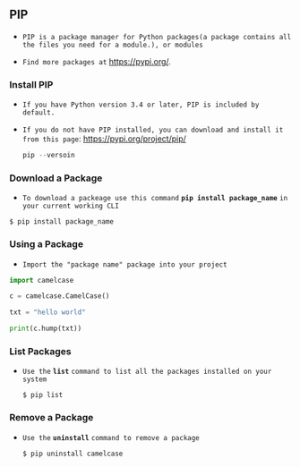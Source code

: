 ## PIP

- `PIP is a package manager for Python packages(a package contains all the files you need for a module.), or modules `

- `Find more packages at` https://pypi.org/.

  





### Install PIP

- `If you have Python version 3.4 or later, PIP is included by default.`

- `If you do not have PIP installed, you can download and install it from this page`: https://pypi.org/project/pip/

  ```python
  pip --versoin
  ```





### Download a Package

- `To download a packeage use this command` **`pip install package_name`** `in your current working CLI`

```cli
$ pip install package_name
```







### Using a Package

- `Import the "package name" package into your project`

```python
import camelcase

c = camelcase.CamelCase()

txt = "hello world"

print(c.hump(txt))
```







### List Packages

- `Use the` **`list`** `command to list all the packages installed on your system`

  ```cli
  $ pip list
  ```

  





### Remove a Package

- `Use the` **`uninstall`** `command to remove a package`

  ```cli
  $ pip uninstall camelcase
  ```

  